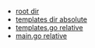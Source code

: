 * [root dir](/)
* [templates dir absolute](/templates)
* [templates.go relative](templates.go)
* [main.go relative](../main.go)